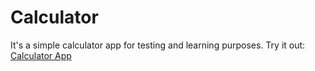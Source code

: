 # Calculator
It's a simple calculator app for testing and learning purposes.
Try it out: [Calculator App](https://llenhub.github.io/calculator/)
